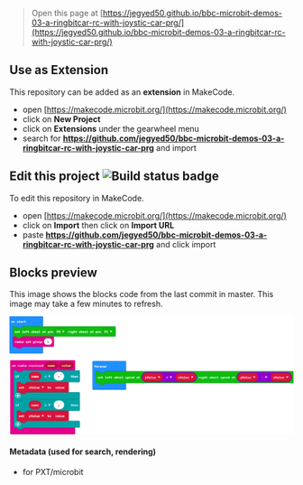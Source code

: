 
> Open this page at [https://jegyed50.github.io/bbc-microbit-demos-03-a-ringbitcar-rc-with-joystic-car-prg/](https://jegyed50.github.io/bbc-microbit-demos-03-a-ringbitcar-rc-with-joystic-car-prg/)

## Use as Extension

This repository can be added as an **extension** in MakeCode.

* open [https://makecode.microbit.org/](https://makecode.microbit.org/)
* click on **New Project**
* click on **Extensions** under the gearwheel menu
* search for **https://github.com/jegyed50/bbc-microbit-demos-03-a-ringbitcar-rc-with-joystic-car-prg** and import

## Edit this project ![Build status badge](https://github.com/jegyed50/bbc-microbit-demos-03-a-ringbitcar-rc-with-joystic-car-prg/workflows/MakeCode/badge.svg)

To edit this repository in MakeCode.

* open [https://makecode.microbit.org/](https://makecode.microbit.org/)
* click on **Import** then click on **Import URL**
* paste **https://github.com/jegyed50/bbc-microbit-demos-03-a-ringbitcar-rc-with-joystic-car-prg** and click import

## Blocks preview

This image shows the blocks code from the last commit in master.
This image may take a few minutes to refresh.

![A rendered view of the blocks](https://github.com/jegyed50/bbc-microbit-demos-03-a-ringbitcar-rc-with-joystic-car-prg/raw/master/.github/makecode/blocks.png)

#### Metadata (used for search, rendering)

* for PXT/microbit
<script src="https://makecode.com/gh-pages-embed.js"></script><script>makeCodeRender("{{ site.makecode.home_url }}", "{{ site.github.owner_name }}/{{ site.github.repository_name }}");</script>
